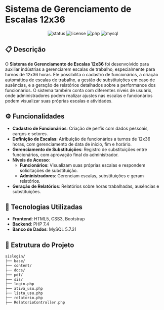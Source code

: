 <h1>Sistema de Gerenciamento de Escalas 12x36</h1>

<p align="center">
  <img src="https://img.shields.io/badge/status-in%20development-orange" alt="status">
  <img src="https://img.shields.io/badge/license-MIT-green" alt="license">
  <img src="https://img.shields.io/badge/PHP-7.4-blue" alt="php">
  <img src="https://img.shields.io/badge/MySQL-5.7.31-blue" alt="mysql">
</p>

## 📋 Descrição

O **Sistema de Gerenciamento de Escalas 12x36** foi desenvolvido para auxiliar indústrias a gerenciarem escalas de trabalho, especialmente para turnos de 12x36 horas. Ele possibilita o cadastro de funcionários, a criação automática de escalas de trabalho, a gestão de substituições em caso de ausências, e a geração de relatórios detalhados sobre a performance dos funcionários. O sistema também conta com diferentes níveis de usuário, onde administradores podem realizar ajustes nas escalas e funcionários podem visualizar suas próprias escalas e atividades.

## ⚙️ Funcionalidades

- **Cadastro de Funcionários**: Criação de perfis com dados pessoais, cargos e setores.
- **Definição de Escalas**: Atribuição de funcionários a turnos de 12x36 horas, com gerenciamento de data de início, fim e horário.
- **Gerenciamento de Substituições**: Registro de substituições entre funcionários, com aprovação final do administrador.
- **Níveis de Acesso**:
  - **Funcionários**: Visualizam suas próprias escalas e respondem solicitações de substituição.
  - **Administradores**: Gerenciam escalas, substituições e geram relatórios.
- **Geração de Relatórios**: Relatórios sobre horas trabalhadas, ausências e substituições.
  
## 🚀 Tecnologias Utilizadas

- **Frontend**: HTML5, CSS3, Bootstrap
- **Backend**: PHP 7.4
- **Banco de Dados**: MySQL 5.7.31

## 📂 Estrutura do Projeto

```bash
sislogin/
├── base/
├── content/
├── docs/
├── pdf/
├── sis/
├── login.php
├── ativa_usu.php
├── lista_usu.php
├── relatorio.php
├── RelatorioController.php
